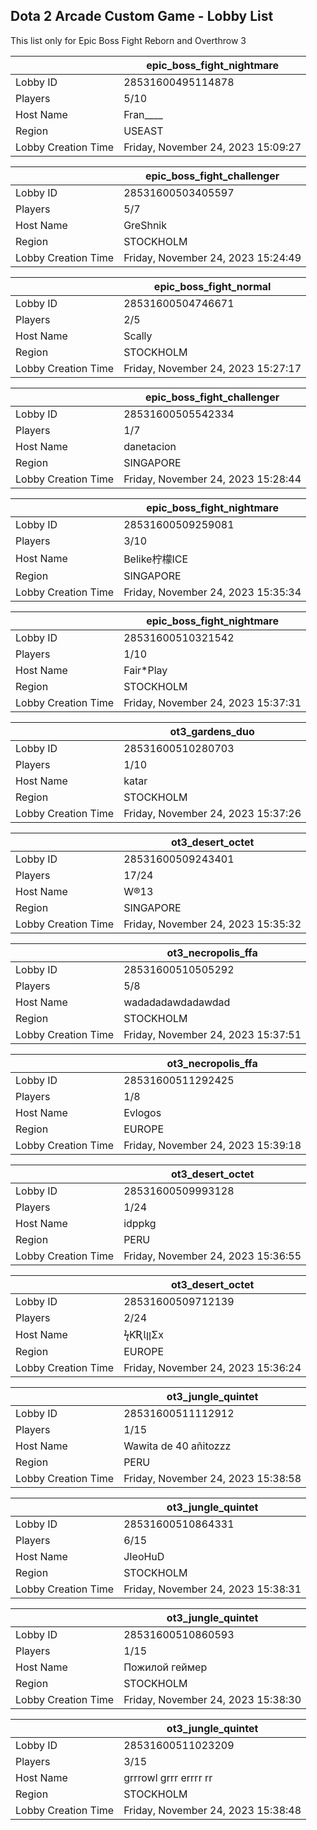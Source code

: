 ## Dota 2 Arcade Custom Game - Lobby List

This list only for Epic Boss Fight Reborn and Overthrow 3

|  | epic_boss_fight_nightmare |
| ------ | ------ |
| Lobby ID | 28531600495114878 |
| Players | 5/10 |
| Host Name | Fran____ |
| Region | USEAST |
| Lobby Creation Time | Friday, November 24, 2023 15:09:27 |


|  | epic_boss_fight_challenger |
| ------ | ------ |
| Lobby ID | 28531600503405597 |
| Players | 5/7 |
| Host Name | GreShnik |
| Region | STOCKHOLM |
| Lobby Creation Time | Friday, November 24, 2023 15:24:49 |


|  | epic_boss_fight_normal |
| ------ | ------ |
| Lobby ID | 28531600504746671 |
| Players | 2/5 |
| Host Name | Scally |
| Region | STOCKHOLM |
| Lobby Creation Time | Friday, November 24, 2023 15:27:17 |


|  | epic_boss_fight_challenger |
| ------ | ------ |
| Lobby ID | 28531600505542334 |
| Players | 1/7 |
| Host Name | danetacion |
| Region | SINGAPORE |
| Lobby Creation Time | Friday, November 24, 2023 15:28:44 |


|  | epic_boss_fight_nightmare |
| ------ | ------ |
| Lobby ID | 28531600509259081 |
| Players | 3/10 |
| Host Name | Belike柠檬ICE |
| Region | SINGAPORE |
| Lobby Creation Time | Friday, November 24, 2023 15:35:34 |


|  | epic_boss_fight_nightmare |
| ------ | ------ |
| Lobby ID | 28531600510321542 |
| Players | 1/10 |
| Host Name | Fair*Play |
| Region | STOCKHOLM |
| Lobby Creation Time | Friday, November 24, 2023 15:37:31 |


|  | ot3_gardens_duo |
| ------ | ------ |
| Lobby ID | 28531600510280703 |
| Players | 1/10 |
| Host Name | katar |
| Region | STOCKHOLM |
| Lobby Creation Time | Friday, November 24, 2023 15:37:26 |


|  | ot3_desert_octet |
| ------ | ------ |
| Lobby ID | 28531600509243401 |
| Players | 17/24 |
| Host Name | W®13 |
| Region | SINGAPORE |
| Lobby Creation Time | Friday, November 24, 2023 15:35:32 |


|  | ot3_necropolis_ffa |
| ------ | ------ |
| Lobby ID | 28531600510505292 |
| Players | 5/8 |
| Host Name | wadadadawdadawdad |
| Region | STOCKHOLM |
| Lobby Creation Time | Friday, November 24, 2023 15:37:51 |


|  | ot3_necropolis_ffa |
| ------ | ------ |
| Lobby ID | 28531600511292425 |
| Players | 1/8 |
| Host Name | Evlogos |
| Region | EUROPE |
| Lobby Creation Time | Friday, November 24, 2023 15:39:18 |


|  | ot3_desert_octet |
| ------ | ------ |
| Lobby ID | 28531600509993128 |
| Players | 1/24 |
| Host Name | idppkg |
| Region | PERU |
| Lobby Creation Time | Friday, November 24, 2023 15:36:55 |


|  | ot3_desert_octet |
| ------ | ------ |
| Lobby ID | 28531600509712139 |
| Players | 2/24 |
| Host Name | ϟƘƦƖןןΣx |
| Region | EUROPE |
| Lobby Creation Time | Friday, November 24, 2023 15:36:24 |


|  | ot3_jungle_quintet |
| ------ | ------ |
| Lobby ID | 28531600511112912 |
| Players | 1/15 |
| Host Name | Wawita de 40 añitozzz |
| Region | PERU |
| Lobby Creation Time | Friday, November 24, 2023 15:38:58 |


|  | ot3_jungle_quintet |
| ------ | ------ |
| Lobby ID | 28531600510864331 |
| Players | 6/15 |
| Host Name | JIeoHuD |
| Region | STOCKHOLM |
| Lobby Creation Time | Friday, November 24, 2023 15:38:31 |


|  | ot3_jungle_quintet |
| ------ | ------ |
| Lobby ID | 28531600510860593 |
| Players | 1/15 |
| Host Name | Пожилой геймер |
| Region | STOCKHOLM |
| Lobby Creation Time | Friday, November 24, 2023 15:38:30 |


|  | ot3_jungle_quintet |
| ------ | ------ |
| Lobby ID | 28531600511023209 |
| Players | 3/15 |
| Host Name | grrrowl grrr errrr rr |
| Region | STOCKHOLM |
| Lobby Creation Time | Friday, November 24, 2023 15:38:48 |


